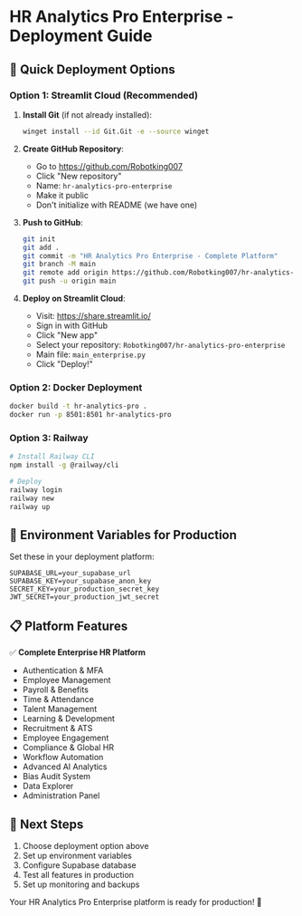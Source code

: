 # HR Analytics Pro Enterprise - Deployment Guide

## 🚀 Quick Deployment Options

### Option 1: Streamlit Cloud (Recommended)

1. **Install Git** (if not already installed):
   ```bash
   winget install --id Git.Git -e --source winget
   ```

2. **Create GitHub Repository**:
   - Go to https://github.com/Robotking007
   - Click "New repository"
   - Name: `hr-analytics-pro-enterprise`
   - Make it public
   - Don't initialize with README (we have one)

3. **Push to GitHub**:
   ```bash
   git init
   git add .
   git commit -m "HR Analytics Pro Enterprise - Complete Platform"
   git branch -M main
   git remote add origin https://github.com/Robotking007/hr-analytics-pro-enterprise.git
   git push -u origin main
   ```

4. **Deploy on Streamlit Cloud**:
   - Visit: https://share.streamlit.io/
   - Sign in with GitHub
   - Click "New app"
   - Select your repository: `Robotking007/hr-analytics-pro-enterprise`
   - Main file: `main_enterprise.py`
   - Click "Deploy!"

### Option 2: Docker Deployment

```bash
docker build -t hr-analytics-pro .
docker run -p 8501:8501 hr-analytics-pro
```

### Option 3: Railway

```bash
# Install Railway CLI
npm install -g @railway/cli

# Deploy
railway login
railway new
railway up
```

## 🔧 Environment Variables for Production

Set these in your deployment platform:

```
SUPABASE_URL=your_supabase_url
SUPABASE_KEY=your_supabase_anon_key
SECRET_KEY=your_production_secret_key
JWT_SECRET=your_production_jwt_secret
```

## 📋 Platform Features

✅ **Complete Enterprise HR Platform**
- Authentication & MFA
- Employee Management
- Payroll & Benefits
- Time & Attendance
- Talent Management
- Learning & Development
- Recruitment & ATS
- Employee Engagement
- Compliance & Global HR
- Workflow Automation
- Advanced AI Analytics
- Bias Audit System
- Data Explorer
- Administration Panel

## 🎯 Next Steps

1. Choose deployment option above
2. Set up environment variables
3. Configure Supabase database
4. Test all features in production
5. Set up monitoring and backups

Your HR Analytics Pro Enterprise platform is ready for production! 🚀
